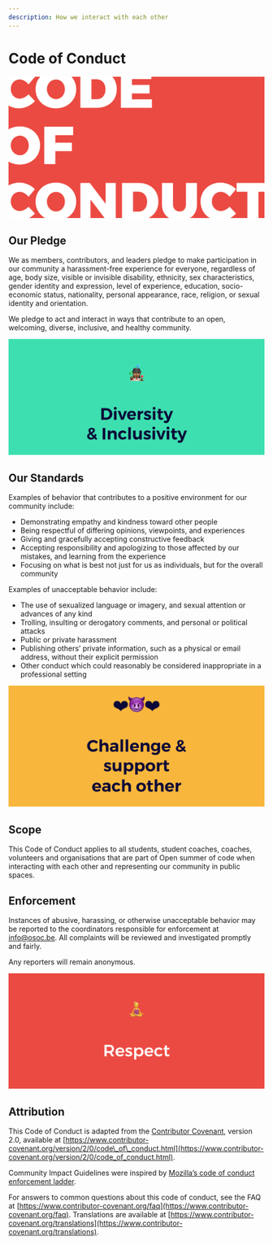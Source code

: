 ```yaml
---
description: How we interact with each other
---
```


# Code of Conduct

![](.gitbook/assets/screenshot-2019-06-18-at-15.11.12.png)

## Our Pledge <a id="our-pledge"></a>

We as members, contributors, and leaders pledge to make participation in our community a harassment-free experience for everyone, regardless of age, body size, visible or invisible disability, ethnicity, sex characteristics, gender identity and expression, level of experience, education, socio-economic status, nationality, personal appearance, race, religion, or sexual identity and orientation.

We pledge to act and interact in ways that contribute to an open, welcoming, diverse, inclusive, and healthy community.

![](.gitbook/assets/screenshot-2019-06-18-at-15.11.25.png)

## Our Standards <a id="our-standards"></a>

Examples of behavior that contributes to a positive environment for our community include:

* Demonstrating empathy and kindness toward other people
* Being respectful of differing opinions, viewpoints, and experiences
* Giving and gracefully accepting constructive feedback
* Accepting responsibility and apologizing to those affected by our mistakes, and learning from the experience
* Focusing on what is best not just for us as individuals, but for the overall community

Examples of unacceptable behavior include:

* The use of sexualized language or imagery, and sexual attention or advances of any kind
* Trolling, insulting or derogatory comments, and personal or political attacks
* Public or private harassment
* Publishing others’ private information, such as a physical or email address, without their explicit permission
* Other conduct which could reasonably be considered inappropriate in a professional setting

![](.gitbook/assets/screenshot-2019-06-18-at-15.19.30.png)

## Scope <a id="scope"></a>

This Code of Conduct applies to all students, student coaches, coaches, volunteers and organisations that are part of Open summer of code when interacting with each other and representing our community in public spaces.

## Enforcement <a id="enforcement"></a>

Instances of abusive, harassing, or otherwise unacceptable behavior may be reported to the coordinators responsible for enforcement at [info@osoc.be](mailto:info@osoc.be). All complaints will be reviewed and investigated promptly and fairly.

Any reporters will remain anonymous.

![](.gitbook/assets/screenshot-2019-06-18-at-15.11.18.png)

## Attribution <a id="attribution"></a>

This Code of Conduct is adapted from the [Contributor Covenant](https://www.contributor-covenant.org/), version 2.0, available at [https://www.contributor-covenant.org/version/2/0/code\_of\_conduct.html](https://www.contributor-covenant.org/version/2/0/code_of_conduct.html).

Community Impact Guidelines were inspired by [Mozilla’s code of conduct enforcement ladder](https://github.com/mozilla/diversity).

For answers to common questions about this code of conduct, see the FAQ at [https://www.contributor-covenant.org/faq](https://www.contributor-covenant.org/faq). Translations are available at [https://www.contributor-covenant.org/translations](https://www.contributor-covenant.org/translations).

